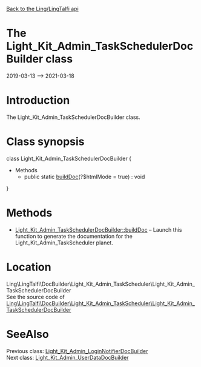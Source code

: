 [Back to the Ling/LingTalfi api](https://github.com/lingtalfi/LingTalfi/blob/master/doc/api/Ling/LingTalfi.md)



The Light_Kit_Admin_TaskSchedulerDocBuilder class
================
2019-03-13 --> 2021-03-18






Introduction
============

The Light_Kit_Admin_TaskSchedulerDocBuilder class.



Class synopsis
==============


class <span class="pl-k">Light_Kit_Admin_TaskSchedulerDocBuilder</span>  {

- Methods
    - public static [buildDoc](https://github.com/lingtalfi/LingTalfi/blob/master/doc/api/Ling/LingTalfi/DocBuilder/Light_Kit_Admin_TaskScheduler/Light_Kit_Admin_TaskSchedulerDocBuilder/buildDoc.md)(?$htmlMode = true) : void

}






Methods
==============

- [Light_Kit_Admin_TaskSchedulerDocBuilder::buildDoc](https://github.com/lingtalfi/LingTalfi/blob/master/doc/api/Ling/LingTalfi/DocBuilder/Light_Kit_Admin_TaskScheduler/Light_Kit_Admin_TaskSchedulerDocBuilder/buildDoc.md) &ndash; Launch this function to generate the documentation for the Light_Kit_Admin_TaskScheduler planet.





Location
=============
Ling\LingTalfi\DocBuilder\Light_Kit_Admin_TaskScheduler\Light_Kit_Admin_TaskSchedulerDocBuilder<br>
See the source code of [Ling\LingTalfi\DocBuilder\Light_Kit_Admin_TaskScheduler\Light_Kit_Admin_TaskSchedulerDocBuilder](https://github.com/lingtalfi/LingTalfi/blob/master/DocBuilder/Light_Kit_Admin_TaskScheduler/Light_Kit_Admin_TaskSchedulerDocBuilder.php)



SeeAlso
==============
Previous class: [Light_Kit_Admin_LoginNotifierDocBuilder](https://github.com/lingtalfi/LingTalfi/blob/master/doc/api/Ling/LingTalfi/DocBuilder/Light_Kit_Admin_LoginNotifier/Light_Kit_Admin_LoginNotifierDocBuilder.md)<br>Next class: [Light_Kit_Admin_UserDataDocBuilder](https://github.com/lingtalfi/LingTalfi/blob/master/doc/api/Ling/LingTalfi/DocBuilder/Light_Kit_Admin_UserData/Light_Kit_Admin_UserDataDocBuilder.md)<br>
